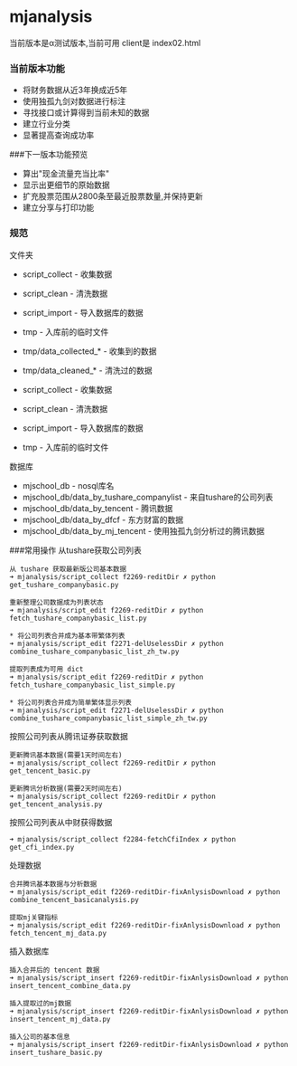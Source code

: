 # mjanalysis
当前版本是α测试版本,当前可用 client是 index02.html


### 当前版本功能
- 将财务数据从近3年换成近5年
- 使用独孤九剑对数据进行标注
- 寻找接口或计算得到当前未知的数据
- 建立行业分类
- 显著提高查询成功率
  
###下一版本功能预览
  
- 算出"现金流量充当比率"
- 显示出更细节的原始数据
- 扩充股票范围从2800条至最近股票数量,并保持更新
- 建立分享与打印功能
  


### 规范

文件夹
- script_collect - 收集数据
- script_clean - 清洗数据
- script_import - 导入数据库的数据
- tmp - 入库前的临时文件
- tmp/data_collected_* - 收集到的数据
- tmp/data_cleaned_* - 清洗过的数据

- script_collect - 收集数据
- script_clean - 清洗数据
- script_import - 导入数据库的数据
- tmp - 入库前的临时文件




数据库
- mjschool_db - nosql库名
- mjschool_db/data_by_tushare_companylist - 来自tushare的公司列表 
- mjschool_db/data_by_tencent - 腾讯数据
- mjschool_db/data_by_dfcf - 东方财富的数据
- mjschool_db/data_by_mj_tencent - 使用独孤九剑分析过的腾讯数据



###常用操作
从tushare获取公司列表
```
从 tushare 获取最新版公司基本数据
➜ mjanalysis/script_collect f2269-reditDir ✗ python get_tushare_companybasic.py

重新整理公司数据成为列表状态
➜ mjanalysis/script_edit f2269-reditDir ✗ python fetch_tushare_companybasic_list.py

* 将公司列表合并成为基本带繁体列表
➜ mjanalysis/script_edit f2271-delUselessDir ✗ python combine_tushare_companybasic_list_zh_tw.py

提取列表成为可用 dict
➜ mjanalysis/script_edit f2269-reditDir ✗ python fetch_tushare_companybasic_list_simple.py

* 将公司列表合并成为简单繁体显示列表
➜ mjanalysis/script_edit f2271-delUselessDir ✗ python combine_tushare_companybasic_list_simple_zh_tw.py

```


按照公司列表从腾讯证券获取数据
```
更新腾讯基本数据(需要1天时间左右)
➜ mjanalysis/script_collect f2269-reditDir ✗ python get_tencent_basic.py

更新腾讯分析数据(需要2天时间左右)
➜ mjanalysis/script_collect f2269-reditDir ✗ python get_tencent_analysis.py
```

按照公司列表从中财获得数据
```
➜ mjanalysis/script_collect f2284-fetchCfiIndex ✗ python get_cfi_index.py
```





处理数据
```
合并腾讯基本数据与分析数据
➜ mjanalysis/script_edit f2269-reditDir-fixAnlysisDownload ✗ python combine_tencent_basicanalysis.py

提取mj关键指标
➜ mjanalysis/script_edit f2269-reditDir-fixAnlysisDownload ✗ python fetch_tencent_mj_data.py
```


插入数据库
```
插入合并后的 tencent 数据
➜ mjanalysis/script_insert f2269-reditDir-fixAnlysisDownload ✗ python insert_tencent_combine_data.py

插入提取过的mj数据
➜ mjanalysis/script_insert f2269-reditDir-fixAnlysisDownload ✗ python insert_tencent_mj_data.py

插入公司的基本信息
➜ mjanalysis/script_insert f2269-reditDir-fixAnlysisDownload ✗ python insert_tushare_basic.py
```



